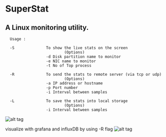 # SuperStat
A Linux monitoring utility.
---------------------------------------------------------------------------------------------------------------------------------


      Usage :

      -S              To show the live stats on the screen
                              (Options)
                      -d Disk partition name to monitor
                      -e NIC name to monitor
                      -t No of Top process

      -R              To send the stats to remote server (via tcp or udp)
                              (Options)
                      -a IP address or hostname
                      -p Port number
                      -i Interval between samples

      -L              To save the stats into local storage
                              (Options)
                      -i Interval between samples

![alt tag](https://github.com/UlaganathanN/SuperStat/blob/master/Output.png)


visualize with grafana and influxDB by using -R flag
![alt tag](https://github.com/UlaganathanN/SuperStat/blob/master/GF.png)

